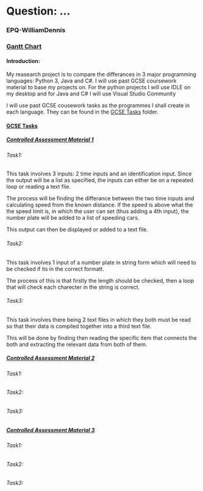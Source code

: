 # Question: ...
### EPQ-WilliamDennis
### [Gantt Chart](https://docs.google.com/spreadsheets/d/1--2cGY8hnuUD1YeF-Mha0ihXLcx8LqJEYpkNGNovKaA/edit?usp=sharing)
#### Introduction:
My reasearch project is to compare the differances in 3 major programming languages: Python 3, Java and C#. I will use past GCSE coursework material to base my projects on. For the python projects I will use IDLE on my desktop and for Java and C# I will use Visual Studio Community

I will use past GCSE cousework tasks as the programmes I shall create in each language. They can be found in the [GCSE Tasks](https://github.com/wd7512/EPQ-WilliamDennis/tree/master/GCSE%20Tasks) folder. 

#### [GCSE Tasks](https://github.com/wd7512/EPQ-WilliamDennis/tree/master/GCSE%20Tasks)

##### [Controlled Assessment Material 1](https://github.com/wd7512/EPQ-WilliamDennis/blob/master/GCSE%20Tasks/A453CA1Jun15_104064.pdf) 

###### Task1:
This task involves 3 inputs: 2 time inputs and an identification input. Since the output will be a list as specified, the inputs can either be on a repeated loop or reading a text file.

The process will be finding the differance between the two time inputs and calculating speed from the known distance. If the speed is above what the the speed limit is, in which the user can set (thus adding a 4th input), the number plate will be added to a list of speeding cars.

This output can then be displayed or added to a text file.

###### Task2:
This task involves 1 input of a number plate in string form which will need to be checked if its in the correct formatt.

The process of this is that firstly the length should be checked, then a loop that will check each charecter in the string is correct.

###### Task3:
This task involves there being 2 text files in which they both must be read so that their data is compiled together into a third text file.

This will be done by finding then reading the specific item that connects the both and extracting the relevant data from both of them.

##### [Controlled Assessment Material 2](https://github.com/wd7512/EPQ-WilliamDennis/blob/master/GCSE%20Tasks/A453CA2Jun15_104065.pdf)

###### Task1:

###### Task2:

###### Task3:

##### [Controlled Assessment Material 3](https://github.com/wd7512/EPQ-WilliamDennis/blob/master/GCSE%20Tasks/A453CA3Jun15_104066.pdf)

###### Task1:

###### Task2:

###### Task3:
